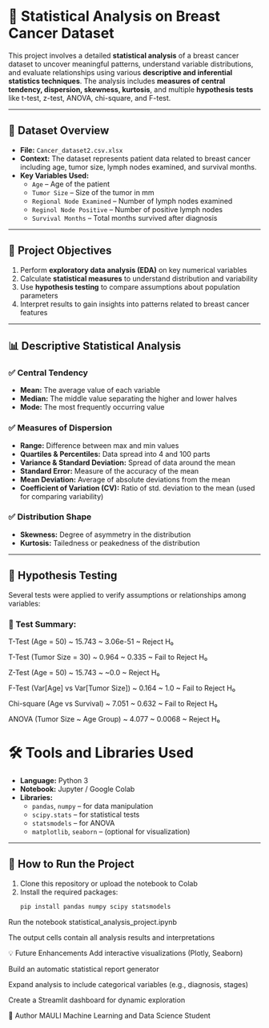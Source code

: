 # 🧬 Statistical Analysis on Breast Cancer Dataset

This project involves a detailed **statistical analysis** of a breast cancer dataset to uncover meaningful patterns, understand variable distributions, and evaluate relationships using various **descriptive and inferential statistics techniques**. The analysis includes **measures of central tendency, dispersion, skewness, kurtosis**, and multiple **hypothesis tests** like t-test, z-test, ANOVA, chi-square, and F-test.

---

## 📁 Dataset Overview

- **File:** `Cancer_dataset2.csv.xlsx`
- **Context:** The dataset represents patient data related to breast cancer including age, tumor size, lymph nodes examined, and survival months.
- **Key Variables Used:**
  - `Age` – Age of the patient
  - `Tumor Size` – Size of the tumor in mm
  - `Regional Node Examined` – Number of lymph nodes examined
  - `Reginol Node Positive` – Number of positive lymph nodes
  - `Survival Months` – Total months survived after diagnosis

---

## 📌 Project Objectives

1. Perform **exploratory data analysis (EDA)** on key numerical variables
2. Calculate **statistical measures** to understand distribution and variability
3. Use **hypothesis testing** to compare assumptions about population parameters
4. Interpret results to gain insights into patterns related to breast cancer features

---

## 📊 Descriptive Statistical Analysis

### ✅ Central Tendency
- **Mean:** The average value of each variable
- **Median:** The middle value separating the higher and lower halves
- **Mode:** The most frequently occurring value

### ✅ Measures of Dispersion
- **Range:** Difference between max and min values
- **Quartiles & Percentiles:** Data spread into 4 and 100 parts
- **Variance & Standard Deviation:** Spread of data around the mean
- **Standard Error:** Measure of the accuracy of the mean
- **Mean Deviation:** Average of absolute deviations from the mean
- **Coefficient of Variation (CV):** Ratio of std. deviation to the mean (used for comparing variability)

### ✅ Distribution Shape
- **Skewness:** Degree of asymmetry in the distribution
- **Kurtosis:** Tailedness or peakedness of the distribution

---

## 🧪 Hypothesis Testing

Several tests were applied to verify assumptions or relationships among variables:

### 📄 Test Summary:
T-Test (Age = 50) ~ 15.743 ~ 3.06e-51 ~ Reject H₀

T-Test (Tumor Size = 30) ~ 0.964 ~ 0.335 ~ Fail to Reject H₀

Z-Test (Age = 50) ~ 15.743 ~ ~0.0 ~ Reject H₀

F-Test (Var[Age] vs Var[Tumor Size]) ~ 0.164 ~ 1.0 ~ Fail to Reject H₀

Chi-square (Age vs Survival) ~ 7.051 ~ 0.632 ~ Fail to Reject H₀

ANOVA (Tumor Size ~ Age Group) ~ 4.077 ~ 0.0068 ~ Reject H₀

# 🛠 Tools and Libraries Used

- **Language:** Python 3  
- **Notebook:** Jupyter / Google Colab  
- **Libraries:**
  - `pandas`, `numpy` – for data manipulation
  - `scipy.stats` – for statistical tests
  - `statsmodels` – for ANOVA
  - `matplotlib`, `seaborn` – (optional for visualization)

---

## 🧪 How to Run the Project

1. Clone this repository or upload the notebook to Colab
2. Install the required packages:
   ```bash
   pip install pandas numpy scipy statsmodels
Run the notebook statistical_analysis_project.ipynb

The output cells contain all analysis results and interpretations

💡 Future Enhancements
Add interactive visualizations (Plotly, Seaborn)

Build an automatic statistical report generator

Expand analysis to include categorical variables (e.g., diagnosis, stages)

Create a Streamlit dashboard for dynamic exploration

👤 Author
MAULI
Machine Learning and Data Science Student
